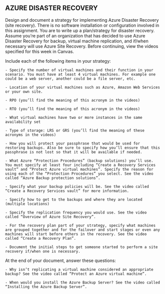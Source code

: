 ## AZURE DISASTER RECOVERY

Design and document a strategy for implementing Azure Disaster Recovery (site recovery). There is no software installation or configuration involved in this assignment. You are to write up a plan/strategy for disaster recovery. Assume you’re part of an organization that has decided to use Azure Disaster Recovery for backup, virtual machine replication, and if/when necessary will use Azure Site Recovery. Before continuing, view the videos specified for this week in Canvas.

Include each of the following items in your strategy:

    - Specify the number of virtual machines and their function in your scenario. You must have at least 4 virtual machines. For example one could be a web server, another could be a file server, etc.

    - Location of your virtual machines such as Azure, Amazon Web Services or your own site.

    - RPO (you’ll find the meaning of this acronym in the videos)

    - RTO (you’ll find the meaning of this acronym in the videos)

    - What virtual machines have two or more instances in the same availability set

    - Type of storage: LRS or GRS (you’ll find the meaning of these acronyms in the videos)

    - How you will protect your passphrase that would be used for restoring backups. Also be sure to specify how you’ll ensure that this passphrase is not lost so that it will be available if needed.

    - What Azure “Protection Procedures” (backup solutions) you’ll use. You must specify at least four including “Create a Recovery Services vault” and “Protect Azure virtual machines”. Specify the reason for using each of the “Protection Procedures” you select. See the video called “Azure Backup protection solutions”.

    - Specify what your backup policies will be. See the video called “Create a Recovery Services vault” for more information.

    - Specify how to get to the backups and where they are located (multiple locations)

    - Specify the replication frequency you would use. See the video called “Overview of Azure Site Recovery”.

    - For the recovery plan part of your strategy, specify what machines are grouped together and for the failover and start stages or even any machines will start before others in the recovery. See the video called “Create a Recovery Plan”. 

    - Document the initial steps to get someone started to perform a site recovery if/when one is necessary.


At the end of your document, answer these questions:

    - Why isn’t replicating a virtual machine considered an appropriate backup? See the video called “Protect an Azure virtual machine”.

    - When would you install the Azure Backup Server? See the video called “Installing the Azure Backup Server”.

